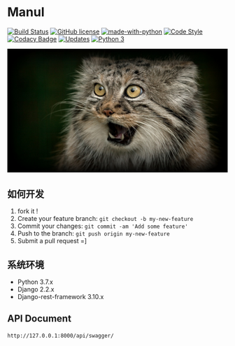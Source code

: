 # Manul

[![Build Status](https://travis-ci.org/edison7500/manul.svg?branch=master)](https://travis-ci.org/edison7500/manul)
[![GitHub license](https://img.shields.io/github/license/edison7500/manul.svg)](https://github.com/edison7500/manul/blob/master/LICENSE)
[![made-with-python](https://img.shields.io/badge/Made%20with-Python-1f425f.svg)](https://www.python.org/)
[![Code Style](https://img.shields.io/badge/code%20style-black-000000.svg)](https://github.com/psf/black)
[![Codacy Badge](https://api.codacy.com/project/badge/Grade/dea1adba8ab14282a7f1ec6de527ad57)](https://www.codacy.com/manual/edison7500/manul?utm_source=github.com&amp;utm_medium=referral&amp;utm_content=edison7500/manul&amp;utm_campaign=Badge_Grade)
[![Updates](https://pyup.io/repos/github/edison7500/manul/shield.svg)](https://pyup.io/repos/github/edison7500/manul/)
[![Python 3](https://pyup.io/repos/github/edison7500/manul/python-3-shield.svg)](https://pyup.io/repos/github/edison7500/manul/)

![manul cat](./images/5a65b3cfe245c.jpg)


## 如何开发

1. fork it !
2. Create your feature branch: ```git checkout -b my-new-feature```
3. Commit your changes: ```git commit -am 'Add some feature'```
4. Push to the branch: ```git push origin my-new-feature```
5. Submit a pull request =]


## 系统环境

* Python 3.7.x
* Django 2.2.x
* Django-rest-framework 3.10.x


## API Document

```
http://127.0.0.1:8000/api/swagger/
```
